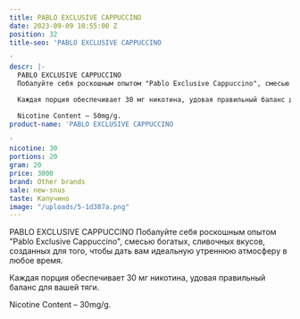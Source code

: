 ```yaml
---
title: PABLO EXCLUSIVE CAPPUCCINO
date: 2023-09-09 10:55:00 Z
position: 32
title-seo: 'PABLO EXCLUSIVE CAPPUCCINO

'
descr: |-
  PABLO EXCLUSIVE CAPPUCCINO
  Побалуйте себя роскошным опытом "Pablo Exclusive Cappuccino", смесью богатых, сливочных вкусов, созданных для того, чтобы дать вам идеальную утреннюю атмосферу в любое время.

  Каждая порция обеспечивает 30 мг никотина, удовая правильный баланс для вашей тяги.

  Nicotine Content – 50mg/g.
product-name: 'PABLO EXCLUSIVE CAPPUCCINO

'
nicotine: 30
portions: 20
gram: 20
price: 3000
brand: Other brands
sale: new-snus
taste: Капучино
image: "/uploads/5-1d387a.png"
---
```


PABLO EXCLUSIVE CAPPUCCINO
Побалуйте себя роскошным опытом "Pablo Exclusive Cappuccino", смесью богатых, сливочных вкусов, созданных для того, чтобы дать вам идеальную утреннюю атмосферу в любое время.

Каждая порция обеспечивает 30 мг никотина, удовая правильный баланс для вашей тяги.

Nicotine Content – 30mg/g.